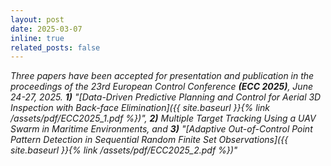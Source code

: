 ```yaml
---
layout: post
date: 2025-03-07
inline: true
related_posts: false
---
```


*Three papers have been accepted for presentation and publication in the proceedings of the 23rd European Control Conference **(ECC 2025)**, June 24-27, 2025. **1)** "[Data-Driven Predictive Planning and Control for Aerial 3D Inspection with Back-face Elimination]({{ site.baseurl }}{% link /assets/pdf/ECC2025_1.pdf %})", **2)** Multiple Target Tracking Using a UAV Swarm in Maritime Environments, and **3)** "[Adaptive Out-of-Control Point Pattern Detection in Sequential Random Finite Set Observations]({{ site.baseurl }}{% link /assets/pdf/ECC2025_2.pdf %})"*


